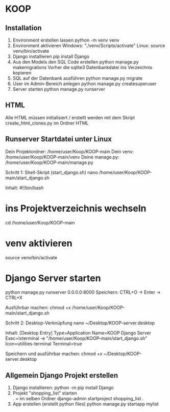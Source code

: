 # KOOP

## Installation

1. Environment erstellen lassen
        python -m venv venv  
2. Environment aktivieren
           Windows: "./venv/Scripts/activate"
           Linux: source venv/bin/activate
4. Django installieren
        pip install Django
5. Aus den Models den SQL Code erstellen
   python manage.py makemigrations
   Vorher die sqlite3 Datenbankdatei ins Verzeichnis kopieren        
7. SQL auf der Datenbank ausführen
        python manage.py migrate
8. User im Admin-Bereich anlegen
        python manage.py createsuperuser
9. Server starten
        python manage.py runserver


## HTML

Alle HTML müssen initialisiert / erstellt werden mit dem Skript create_html_clones.py im Ordner HTML

## Runserver Startdatei unter Linux

Dein Projektordner: /home/user/Koop/KOOP-main
Dein venv: /home/user/Koop/KOOP-main/venv
Deine manage.py: /home/user/Koop/KOOP-main/manage.py

Schritt 1: Shell-Skript (start_django.sh)
nano /home/user/Koop/KOOP-main/start_django.sh

Inhalt:
#!/bin/bash

# ins Projektverzeichnis wechseln
cd /home/user/Koop/KOOP-main

# venv aktivieren
source venv/bin/activate

# Django Server starten
python manage.py runserver 0.0.0.0:8000
Speichern: CTRL+O → Enter → CTRL+X

Ausführbar machen:
chmod +x /home/user/Koop/KOOP-main/start_django.sh

Schritt 2: Desktop-Verknüpfung
nano ~/Desktop/KOOP-server.desktop

Inhalt:
[Desktop Entry]
Type=Application
Name=KOOP Django Server
Exec=lxterminal -e "/home/user/Koop/KOOP-main/start_django.sh"
Icon=utilities-terminal
Terminal=true

Speichern und ausführbar machen:
chmod +x ~/Desktop/KOOP-server.desktop

## Allgemein Django Projekt erstellen

1. Django installieren:             python -m pip install Django
2. Projekt "shopping_list" starten  
        . = im selben Ordner
        django-admin startproject shopping_list .
3. App erstellen (erstellt python files)
        python manage.py startapp mylist
